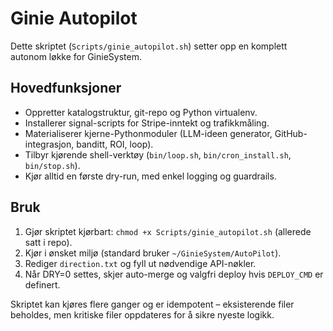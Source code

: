 # Ginie Autopilot

Dette skriptet (`Scripts/ginie_autopilot.sh`) setter opp en komplett autonom løkke for GinieSystem.

## Hovedfunksjoner
- Oppretter katalogstruktur, git-repo og Python virtualenv.
- Installerer signal-scripts for Stripe-inntekt og trafikkmåling.
- Materialiserer kjerne-Pythonmoduler (LLM-ideen generator, GitHub-integrasjon, banditt, ROI, loop).
- Tilbyr kjørende shell-verktøy (`bin/loop.sh`, `bin/cron_install.sh`, `bin/stop.sh`).
- Kjør alltid en første dry-run, med enkel logging og guardrails.

## Bruk
1. Gjør skriptet kjørbart: `chmod +x Scripts/ginie_autopilot.sh` (allerede satt i repo).
2. Kjør i ønsket miljø (standard bruker `~/GinieSystem/AutoPilot`).
3. Rediger `direction.txt` og fyll ut nødvendige API-nøkler.
4. Når DRY=0 settes, skjer auto-merge og valgfri deploy hvis `DEPLOY_CMD` er definert.

Skriptet kan kjøres flere ganger og er idempotent – eksisterende filer beholdes, men kritiske filer oppdateres for å sikre nyeste logikk.
